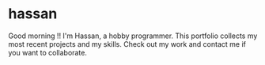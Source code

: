 # hassan
Good morning !! I'm Hassan, a hobby programmer. This portfolio collects my most recent projects and my skills. Check out my work and contact me if you want to collaborate.

